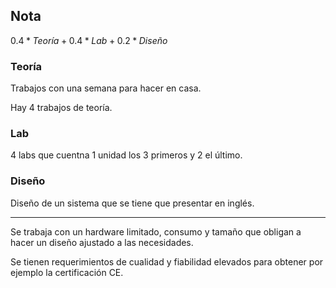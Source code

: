 ## Nota

$0.4 * Teoría + 0.4 * Lab + 0.2 * Diseño$

### Teoría

Trabajos con una semana para hacer en casa.

Hay 4 trabajos de teoría.

### Lab

4 labs que cuentna 1 unidad los 3 primeros y 2 el último.

### Diseño

Diseño de un sistema que se tiene que presentar en inglés.

---

Se trabaja con un hardware limitado, consumo y tamaño que obligan a hacer un diseño ajustado a las necesidades.

Se tienen requerimientos de cualidad y fiabilidad elevados para obtener por ejemplo la certificación CE.

